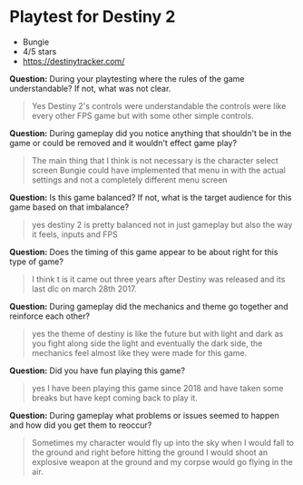 # Playtest for Destiny 2

* Bungie
* 4/5 stars
* https://destinytracker.com/

**Question:** During your playtesting where the rules of the game understandable? If not, what was not clear.
> Yes Destiny 2's controls were understandable the controls were like every other FPS game but with some other simple controls. 

**Question:** During gameplay did you notice anything that shouldn't be in the game or could be removed and it wouldn't effect game play?
> The main thing that I think is not necessary is the character select screen Bungie could have implemented that menu in with the actual settings and not a completely different menu screen 

**Question:** Is this game balanced? If not, what is the target audience for this game based on that imbalance?
> yes destiny 2 is pretty balanced not in just gameplay but also the way it feels, inputs and FPS

**Question:** Does the timing of this game appear to be about right for this type of game?
> I think t is it came out three years after Destiny was released and its last dlc on march 28th 2017. 

**Question:** During gameplay did the mechanics and theme go together and reinforce each other?
> yes the theme of destiny is like the future but with light and dark as you fight along side the light and eventually the dark side, the mechanics feel almost like they were made for this game. 

**Question:** Did you have fun playing this game?
> yes I have been playing this game since 2018 and have taken some breaks but have kept coming back to play it. 

**Question:** During gameplay what problems or issues seemed to happen and how did you get them to reoccur?
> Sometimes my character would fly up into the sky when I would fall to the ground and right before hitting the ground I would shoot an explosive weapon at the ground and my corpse would go flying in the air. 
